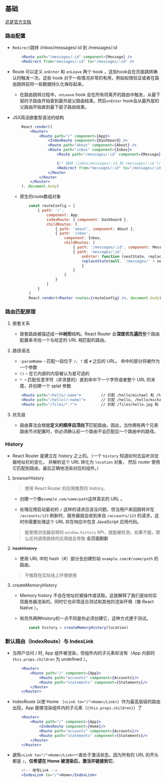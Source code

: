 ## 基础

[这是官方文档](http://react-guide.github.io/react-router-cn/docs/guides/basics/index.html)

### 路由配置

- `Redirect`跳转 /inbox/messages/:id 到 /messages/:id
    ```jsx
        <Route path="/messages/:id" component={Message} />
        <Redirect from="messages/:id" to="/messages/:id" />
    ```

- Route 可以定义 `onEnter` 和 `onLeave` 两个 hook ，这些hook会在页面跳转确认时触发一次。这些 hook 对于一些情况非常的有用，例如权限验证或者在路由跳转前将一些数据持久化保存起来。
    - 在路由跳转过程中，`onLeave` hook 会在所有将离开的路由中触发，从最下层的子路由开始直到最外层父路由结束。然后`onEnter` hook会从最外层的父路由开始直到最下层子路由结束。


- JSX简洁嵌套型语法的结构
    ```jsx
        React.render((
            <Router>
                <Route path="/" component={App}>
                    <IndexRoute component={Dashboard} />
                    <Route path="about" component={About} />
                    <Route path="inbox" component={Inbox}>
                        <Route path="/messages/:id" component={Message} />

                        {/* 跳转 /inbox/messages/:id 到 /messages/:id */}
                        <Redirect from="messages/:id" to="/messages/:id" />
                    </Route>
                </Route>
            </Router>
        ), document.body)
    ```
    - 原生的route数组对象

        ```jsx
            const routeConfig = [
                { path: '/',
                    component: App,
                    indexRoute: { component: Dashboard },
                    childRoutes: [
                        { path: 'about', component: About },
                        { path: 'inbox',
                            component: Inbox,
                            childRoutes: [
                                { path: '/messages/:id', component: Message },
                                { path: 'messages/:id',
                                    onEnter: function (nextState, replaceState) {
                                    replaceState(null, '/messages/' + nextState.params.id)
                                    }
                                }
                            ]
                        }
                    ]
                }
            ]
            React.render(<Router routes={routeConfig} />, document.body)

        ```

### 路由匹配原理

1. 嵌套关系
    - 嵌套路由被描述成一种**树形**结构。React Router 会**深度优先遍历**整个路由配置来寻找一个与给定的 URL 相匹配的路由。
2. 路径语法
    - `:paramName` – 匹配一段位于 `/`、`?` 或 `#` 之后的 URL。 命中的部分将被作为一个参数
    - `()` – 在它内部的内容被认为是可选的
    - `* `– 匹配任意字符（非贪婪的）直到命中下一个字符或者整个 URL 的末尾，并创建一个 splat 参数

    ```jsx
        <Route path="/hello/:name">         // 匹配 /hello/michael 和 /hello/ryan
        <Route path="/hello(/:name)">       // 匹配 /hello, /hello/michael 和 /hello/ryan
        <Route path="/files/*.*">           // 匹配 /files/hello.jpg 和 /files/path/to/hello.jpg
    ```
3. 优先级
    - 路由算法会根据**定义的顺序自顶向下**匹配路由。因此，当你拥有两个兄弟路由节点配置时，你必须确认前一个路由不会匹配后一个路由中的路径。

### History
- React Router 是建立在 history 之上的。（一个 `history` 知道如何去监听浏览器地址栏的变化， 并解析这个 URL 转化为 `location` 对象， 然后 router 使用它匹配到路由，最后正确地渲染对应的组件。）

1. browserHistory
    > 使用 React Router 的应用推荐的 history。


    - 创建一个像`example.com/some/path`这样真实的 URL 。

    - 处理应用启动最初的 `/` 这样的请求应该没问题，但当用户来回跳转并在 `/accounts/123` 刷新时，服务器就会收到来自 `/accounts/123` 的请求，这时你需要处理这个 URL 并在响应中包含 JavaScript 应用代码。

    > 能使用浏览器自带的 `window.history` API，就能被检测。如果不能，那么任何调用跳转的应用就会导致 **全页面刷新**

2. ~~hashHistory~~
    - 使用 URL 中的 hash（#）部分去创建形如 `example.com/#/some/path` 的路由。

    > 不推荐在实际线上环境使用



3. createMemoryHistory
    - Memory history 不会在地址栏被操作或读取。这就解释了我们是如何实现服务器渲染的。同时它也非常适合测试和其他的渲染环境（像 React Native ）。

    - 和另外两种history的一点不同是你必须创建它，这种方式便于测试。
        
        ```jsx
            const history = createMemoryHistory(location)
        ```


### 默认路由（IndexRoute）与 IndexLink

- 当用户访问 / 时, App 组件被渲染，但组件内的子元素却没有（App 内部的 `this.props.children` 为 undefined ）。
    ```jsx
        <Router>
            <Route path="/" component={App}>
                <Route path="accounts" component={Accounts}/>
                <Route path="statements" component={Statements}/>
            </Route>
        </Router>
    ```

- IndexRoute 以使 Home （`<Link to="/">Home</Link>`）作为最高层级的路由出现，App 能够渲染组件内的子元素（`{this.props.children}`）了
    ```jsx
        <Router>
            <Route path="/" component={App}>
                <IndexRoute component={Home}/>
                <Route path="accounts" component={Accounts}/>
                <Route path="statements" component={Statements}/>
            </Route>
        </Router>
    ```

- 避免`<Link to="/">Home</Link>`一直处于激活状态，因为所有的 URL 的开头都是 `/`。**仅希望在 Home 被渲染后，激活并链接到它**。
    ```jsx
        <!-- 改写Link -->
        <IndexLink to="/">Home</IndexLink>
    ```
